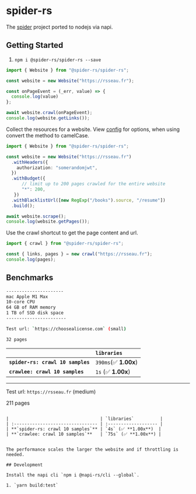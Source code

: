 # spider-rs

The [spider](https://github.com/spider-rs/spider) project ported to nodejs via napi.

## Getting Started

1. `npm i @spider-rs/spider-rs --save`

```ts
import { Website } from "@spider-rs/spider-rs";

const website = new Website("https://rsseau.fr");

const onPageEvent = (_err, value) => {
  console.log(value)
};

await website.crawl(onPageEvent);
console.log(website.getLinks());
```

Collect the resources for a website. View [config](https://docs.rs/spider/latest/spider/website/struct.Website.html) for options, when using convert the method to camelCase.

```ts
import { Website } from "@spider-rs/spider-rs";

const website = new Website("https://rsseau.fr")
  .withHeaders({
    authorization: "somerandomjwt",
  })
  .withBudget({
      // limit up to 200 pages crawled for the entire website
      "*": 200,
   })
  .withBlacklistUrl([new RegExp("/books").source, "/resume"])
  .build();

await website.scrape();
console.log(website.getPages());
```

Use the crawl shortcut to get the page content and url.

```ts
import { crawl } from "@spider-rs/spider-rs";

const { links, pages } = new crawl("https://rsseau.fr");
console.log(pages);
```

## Benchmarks

```sh
----------------------
mac Apple M1 Max
10-core CPU
64 GB of RAM memory
1 TB of SSD disk space
-----------------------

Test url: `https://choosealicense.com` (small)

32 pages
```

|                                   | `libraries`          |
| :-------------------------------- | :------------------- |
| **`spider-rs: crawl 10 samples`** | `390ms`(✅ **1.00x**)|
| **`crawlee: crawl 10 samples`**   | `1s` (✅ **1.00x**) |

---

Test url: `https://rsseau.fr` (medium)

211 pages
```

|                                   | `libraries`          |
| :-------------------------------- | :------------------- |
| **`spider-rs: crawl 10 samples`** | `4s` (✅ **1.00x**)  |
| **`crawlee: crawl 10 samples`**   | `75s` (✅ **1.00x**) |


The performance scales the larger the website and if throttling is needed.

## Development

Install the napi cli `npm i @napi-rs/cli --global`.

1. `yarn build:test`
